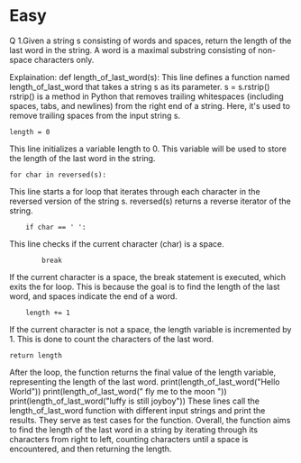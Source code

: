 # Easy
Q 1.Given a string s consisting of words and spaces, return the length of the last word in the string. A word is a maximal  substring consisting of non-space characters only.  

Explaination:
def length_of_last_word(s):
This line defines a function named length_of_last_word that takes a string s as its parameter.
    s = s.rstrip()
rstrip() is a method in Python that removes trailing whitespaces (including spaces, tabs, and newlines) from the right end of a string. Here, it's used to remove trailing spaces from the input string s.

    length = 0
This line initializes a variable length to 0. This variable will be used to store the length of the last word in the string.

    for char in reversed(s):
This line starts a for loop that iterates through each character in the reversed version of the string s. reversed(s) returns a reverse iterator of the string.

        if char == ' ':
This line checks if the current character (char) is a space.

            break
If the current character is a space, the break statement is executed, which exits the for loop. This is because the goal is to find the length of the last word, and spaces indicate the end of a word.

        length += 1
If the current character is not a space, the length variable is incremented by 1. This is done to count the characters of the last word.

    return length
After the loop, the function returns the final value of the length variable, representing the length of the last word.
print(length_of_last_word("Hello World")) 
print(length_of_last_word("   fly me   to   the moon  ")) 
print(length_of_last_word("luffy is still joyboy")) 
These lines call the length_of_last_word function with different input strings and print the results. They serve as test cases for the function.
Overall, the function aims to find the length of the last word in a string by iterating through its characters from right to left, counting characters until a space is encountered, and then returning the length.
